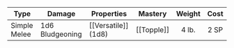 | Type         | Damage          | Properties          | Mastery    | Weight | Cost |
| ------------ | --------------- | ------------------- | ---------- | :----: | :--: |
| Simple Melee | 1d6 Bludgeoning | [[Versatile]] (1d8) | [[Topple]] | 4 lb.  | 2 SP |